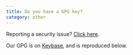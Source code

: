 ```yaml
---
title: Do you have a GPG key?
category: other
---
```


Reporting a security issue? [Click here](/faq/security).

Our GPG is on [Keybase](https://keybase.io/lbry/key.asc), and is reproduced below.

<pre><code id="keybase-key"></code></pre>
<script type="text/javascript">
  try {
    var request = new XMLHttpRequest();
    request.open('GET', 'https://keybase.io/lbry/key.asc', true);
    request.onload = function() {
      if (request.status >= 200 && request.status < 400) {
        el = document.getElementById('keybase-key');
        el.textContent = request.responseText;
      }
    };
    request.send();
  } catch(e) {}
</script>
